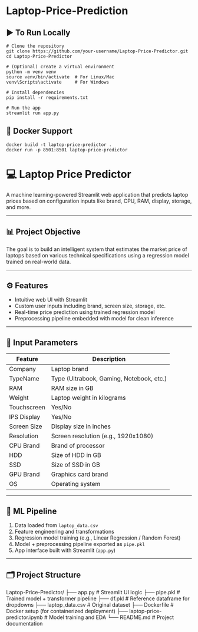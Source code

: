 # Laptop-Price-Prediction


## ▶️ To Run Locally

```
# Clone the repository
git clone https://github.com/your-username/Laptop-Price-Predictor.git
cd Laptop-Price-Predictor

# (Optional) create a virtual environment
python -m venv venv
source venv/bin/activate  # For Linux/Mac
venv\Scripts\activate     # For Windows

# Install dependencies
pip install -r requirements.txt

# Run the app
streamlit run app.py
```

## 🐳 Docker Support

```
docker build -t laptop-price-predictor .
docker run -p 8501:8501 laptop-price-predictor
```
# 💻 Laptop Price Predictor

A machine learning-powered Streamlit web application that predicts laptop prices based on configuration inputs like brand, CPU, RAM, display, storage, and more.

---

## 📊 Project Objective

The goal is to build an intelligent system that estimates the market price of laptops based on various technical specifications using a regression model trained on real-world data.

---

## ⚙️ Features

- Intuitive web UI with Streamlit
- Custom user inputs including brand, screen size, storage, etc.
- Real-time price prediction using trained regression model
- Preprocessing pipeline embedded with model for clean inference

---

## 🧾 Input Parameters

| Feature         | Description                                  |
|------------------|----------------------------------------------|
| Company          | Laptop brand                                 |
| TypeName         | Type (Ultrabook, Gaming, Notebook, etc.)     |
| RAM              | RAM size in GB                               |
| Weight           | Laptop weight in kilograms                   |
| Touchscreen      | Yes/No                                       |
| IPS Display      | Yes/No                                       |
| Screen Size      | Display size in inches                       |
| Resolution       | Screen resolution (e.g., 1920x1080)          |
| CPU Brand        | Brand of processor                           |
| HDD              | Size of HDD in GB                            |
| SSD              | Size of SSD in GB                            |
| GPU Brand        | Graphics card brand                          |
| OS               | Operating system                             |

---

## 🧠 ML Pipeline

1. Data loaded from `laptop_data.csv`
2. Feature engineering and transformations
3. Regression model training (e.g., Linear Regression / Random Forest)
4. Model + preprocessing pipeline exported as `pipe.pkl`
5. App interface built with Streamlit (`app.py`)

---

## 🗂 Project Structure

Laptop-Price-Predictor/
├── app.py # Streamlit UI logic
├── pipe.pkl # Trained model + transformer pipeline
├── df.pkl # Reference dataframe for dropdowns
├── laptop_data.csv # Original dataset
├── Dockerfile # Docker setup (for containerized deployment)
├── laptop-price-predictor.ipynb # Model training and EDA
└── README.md # Project documentation





